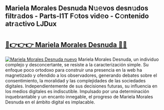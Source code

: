 ## Mariela Morales Desnuda N𝚞𝚎vos desn𝚞dos filtr𝚊dos - Parts-I1T F𝚘tos vid𝚎o - C𝚘ntenido atr𝚊ctivo LJDux

# <h2><a href="http://mbcbol.tromn.icu/?c=Mariela+Morales+Desnuda">🔗👉👉👉 Mariela Morales Desnuda 🔗🔗</a></h2>

[![Mariela Morales Desnuda nuevo](https://i.imgur.com/pEAQMta.gif)](http://mbcbol.tromn.icu/?c=Mariela+Morales+Desnuda)
Mariela Morales Desnuda, un individuo complejo y desconcertante, se resiste a la caracterización simple. Su enfoque poco ortodoxo para construir una presencia en la web ha magnetizado y ofendido a los observadores, generando debates sobre el consentimiento, la moralidad y las complejidades de las sociedades digitales. Independientemente de sus decisiones futuras, su influencia en los medios digitales es indiscutible. Impulsado por una determinación inquebrantable y un encanto innegable, el progreso de Mariela Morales Desnuda en el ámbito digital es implacable.
